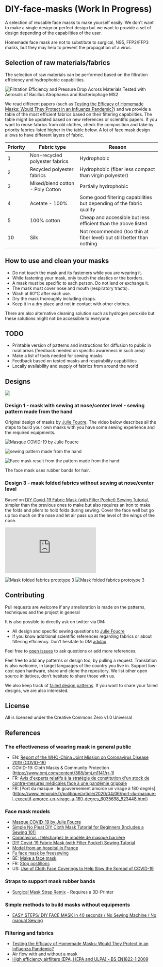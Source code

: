 # DIY-face-masks (Work In Progress)

A selection of reusable face masks to make yourself easily. We don't want to make a single design or perfect design but we
want to provide a set of design depending of the capabilities of the user.

Homemade face mask are not to substitute to surgical, N95, FFP2/FFP3 masks, but they may help to prevent the propagation of a virus.

## Selection of raw materials/fabrics

The selection of raw materials can be performed based on the filtration efficiency and hydrophobic capabilities.

![Filtration Efficiency and Pressure Drop Across Materials Tested with Aerosols of Bacillus Atrophaeus and Bacteriophage MS2](https://raw.githubusercontent.com/adulau/DIY-face-masks/master/images/filtration-efficiency.png)

We read different papers (such as [Testing the Efficacy of Homemade Masks: Would They Protect in an Influenza Pandemic?](https://www.researchgate.net/figure/Filtration-Efficiency-and-Pressure-Drop-Across-Materials-Tested-with-Aerosols-of-Bacillus_tbl1_258525804)) and we provide a table of the most efficient fabrics based on their filtering capabilities. The table might be updated based on
new references or scientific papers. If you want to reuse fabrics from old clothes, check the composition and take by priority fabrics listed higher in the table below. A lot of face mask
design allows to have different layers of fabric.

| Priority | Fabric type | Reason   |
| -------- | -------- | -------- |
| 1 | Non-recycled polyester fabrics    | Hydrophobic     |
| 2 | Recycled polyester fabrics | Hydrophobic (fiber less compact than virgin polyester) |
| 3 | Mixed/blend cotton - Poly Cotton | Partially hydrophobic |
| 4 | Acetate - 100% | Some good filtering capabilities but depending of the fabric quality |
| 5 | 100% cotton | Cheap and accessible but less efficient than the above listed |
| 10 | Silk | Not recommended (too thin at fiber level) but still better than nothing |

## How to use and clean your masks

- Do not touch the mask and its fasteners while you are wearing it.
- While fastening your mask, only touch the elastics or the borders.
- A mask must be specific to each person. Do not lend or exchange it.
- The mask must cover nose and mouth (respiratory tracts). 
- Wash at 60°C after each use.
- Dry the mask thoroughly including straps.
- Keep it in a dry place and not in contact with other clothes.

There are also alternative cleaning solution such as hydrogen peroxide but these solutions might not be accessible to everyone.

## TODO

- Printable version of patterns and instructions for diffusion to public in rural areas (feedback needed on specific awareness in such area)
- Make a list of tools needed for sewing masks
- Feedback based on tested masks and respirability capabilities
- Locally availability and supply of fabrics from around the world

## Designs

![](https://github.com/C00kie-/DIY-face-masks/raw/master/images/demo_masks.jpeg)

### Design 1 - mask with sewing at nose/center level - sewing pattern made from the hand

Original design of masks by [Julie Foucre](https://www.instagram.com/julie_jfo/). The video below describes all the steps to build your own masks with
you have some sewing experience and the required equipments.

[![Masque COVID-19 by Julie Foucre](https://github.com/C00kie-/DIY-face-masks/raw/master/images/video-masque.png)](https://www.youtube.com/playlist?list=PLqa4HY-V5Q5lyBWA4AqbnE3Scpeb1iTBB)

![sewing pattern made from the hand](https://raw.githubusercontent.com/C00kie-/DIY-face-masks/master/images/patterns/julie_hand_pattern.jpeg)

![Face mask result from the pattern made from the hand](https://raw.githubusercontent.com/C00kie-/DIY-face-masks/master/images/patterns/prototype_julie1.jpeg)

The face mask uses rubber bands for hair.

### Design 3 - mask folded fabrics without sewing at nose/center level

Based on [DIY Covid-19 Fabric Mask (with Filter Pocket) Sewing Tutorial](https://www.youtube.com/watch?v=S9RWII2-5_4), simpler than the previous ones to make but also requires an iron to make the folds and pliers to hold folds during sewing. Cover the face well but go up too much on the nose and let air pass up at the level of the wings of the nose.

![Pattern for mask prototype 3](https://raw.githubusercontent.com/C00kie-/DIY-face-masks/master/images/patterns/cookie-patron3.pdf)

![Mask folded fabrics prototype 3](https://raw.githubusercontent.com/C00kie-/DIY-face-masks/master/images/patterns/prototype_cookie_3-1.jpeg)
![Mask folded fabrics prototype 3](https://raw.githubusercontent.com/C00kie-/DIY-face-masks/master/images/patterns/prototype_cookie_3-2.jpeg)

## Contributing

Pull requests are welcome if any amelioration is made on the patterns, techniques and the project in general

It is also possible to directly ask on twitter via DM:

- All design and specific sewing questions to [Julie Foucre](https://www.instagram.com/julie_jfo/)
- If you know additional scientific references regarding fabrics or about filtering efficiency. Don't hesitate to DM [adulau](https://twitter.com/adulau)

Feel free to [open issues](https://github.com/C00kie-/DIY-face-masks/issues) to ask questions or add more references.

Feel free to add any patterns or design too, by pulling a request.
Translation is also welcome, in target languages of the country you live in.
Support low-cost open hardware, share and clone the repository.
We list other open source initiatives, don't hesitate to share those with us.

We also keep track of [failed design patterns](FAILED.md). If you want to share your failed designs, we are also interested.

## License

All is licensed under the Creative Commons Zero v1.0 Universal

## References

### The effectiveness of wearing mask in general public

- EN: [Report of the WHO-China Joint Mission on Coronavirus Disease 2019 (COVID-19)](https://www.who.int/docs/default-source/coronaviruse/who-china-joint-mission-on-covid-19-final-report.pdf)
- COVID-19: Cloth Masks & Community Protection (https://www.bmj.com/content/368/bmj.m1141/rr-1)
- FR: [Avis d'experts relatifs à la stratégie de constitution d'un stock de contre-mesures médicales face à une pandémie grippale](https://www.santepubliquefrance.fr/maladies-et-traumatismes/maladies-et-infections-respiratoires/grippe/documents/avis/avis-d-experts-relatifs-a-la-strategie-de-constitution-d-un-stock-de-contre-mesures-medicales-face-a-une-pandemie-grippale)
- FR: [Port du masque : le gouvernement amorce un virage à 180 degrés] (https://www.lemonde.fr/politique/article/2020/04/06/port-du-masque-l-executif-amorce-un-virage-a-180-degres_6035698_823448.html)
### Face mask models

- [Masque COVID-19 by Julie Foucre](https://www.youtube.com/playlist?list=PLqa4HY-V5Q5lyBWA4AqbnE3Scpeb1iTBB)
- [Simple No Pleat DIY Cloth Mask Tutorial for Beginners (Includes a Sewing 101)](https://medium.com/@ong_yu_yang/diy-cloth-mask-tutorial-9ec8c1eacc95?sk=c7f99c58305cd8f56f0ebba4751d953d)
- [Coronavirus : téléchargez le modèle de masque barrière](https://www.afnor.org/actualites/coronavirus-telechargez-le-modele-de-masque-barriere/)
- [DIY Covid-19 Fabric Mask (with Filter Pocket) Sewing Tutorial](https://www.youtube.com/watch?v=S9RWII2-5_4)
- [Model from an hospital in France](https://www.hospitalia.fr/attachment/1878139/)
- [Fu face mask by freesewing](https://freesewing.org/docs/patterns/fu/)
- BE: [Make a face mask](https://makefacemasks.com/)
- FR: [Stop postillons](http://stop-postillons.fr/)
- US: [Use of Cloth Face Coverings to Help Slow the Spread of COVID-19](https://www.cdc.gov/coronavirus/2019-ncov/prevent-getting-sick/diy-cloth-face-coverings.html)

### Straps to support mask rubber bands

- [Surgical Mask Strap Remix](https://www.thingiverse.com/thing:4249113) - Requires a 3D-Printer

### Simple methods to build masks without equipments

- [EASY STEPS/ DIY FACE MASK in 40 seconds / No Sewing Machine / No manual Sewing](https://www.youtube.com/watch?v=CbRsb0T7Oz8)

### Filtering and fabrics

- [Testing the Efficacy of Homemade Masks: Would They Protect in an Influenza Pandemic?](https://www.researchgate.net/publication/258525804_Testing_the_Efficacy_of_Homemade_Masks_Would_They_Protect_in_an_Influenza_Pandemic)
- [Air flow with and without a mask](https://twitter.com/i/status/1246027215780941825)
- [High efficiency airfilters (EPA, HEPA and ULPA) - BS EN1822-1:2009](http://www.gttlab.com/uploads/soft/161025/EN1822-1-2009Highefficiencyairfilters(EPA,HEPAandULPA)Part1Classification,performance.pdf)
